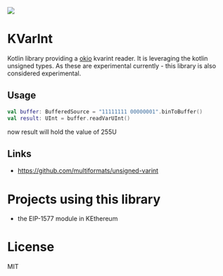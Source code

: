 [![](https://jitpack.io/v/komputing/kvarint.svg)](https://jitpack.io/#komputing/kvarint)

# KVarInt

Kotlin library providing a [okio](https://square.github.io/okio) kvarint reader. 
It is leveraging the kotlin unsigned types. 
As these are experimental currently - this library is also considered experimental. 

## Usage

```kotlin
val buffer: BufferedSource = "11111111 00000001".binToBuffer()
val result: UInt = buffer.readVarUInt()
```

now result will hold the value of 255U

## Links 
 * https://github.com/multiformats/unsigned-varint

# Projects using this library
 * the EIP-1577 module in KEthereum

# License
MIT
